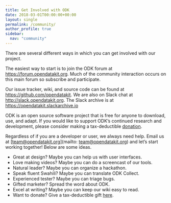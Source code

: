 ```yaml
---
title: Get Involved with ODK
date: 2018-03-01T00:00:00+00:00
layout: single
permalink: /community/
author_profile: true
sidebar:
  nav: "community"
---
```


There are several different ways in which you can get involved with our project.

The easiest way to start is to join the ODK forum at <https://forum.opendatakit.org>. Much of the community interaction occurs on this main forum so subscribe and participate.

Our issue tracker, wiki, and source code can be found at <https://github.com/opendatakit>. We are also on Slack chat at <http://slack.opendatakit.org>. The Slack archive is at <https://opendatakit.slackarchive.io>

ODK is an open source software project that is free for anyone to download, use, and adapt. If you would like to support ODK&#8217;s continued research and development, please consider making a tax-deductible [donation](//opendatakit.org/participate/donate/ "Donate").

Regardless of if you are a developer or user, we always need help. Email us at [team@opendatakit.org](mailto: team@opendatakit.org) and let&#8217;s start working together! Below are some ideas.

  * Great at design? Maybe you can help us with user interfaces.
  * Love making videos? Maybe you can do a screencast of our tools.
  * Natural leader? Maybe you can organize a hackathon.
  * Speak fluent Swahili? Maybe you can translate ODK Collect.
  * Experienced tester? Maybe you can triage bugs.
  * Gifted marketer? Spread the word about ODK.
  * Excel at writing? Maybe you can keep our wiki easy to read.
  * Want to donate? Give a tax-deductible gift [here](https://www.washington.edu/giving/make-a-gift?source_typ=3&source=CSEODK).
